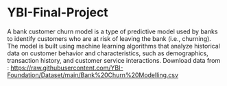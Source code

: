 # YBI-Final-Project
A bank customer churn model is a type of predictive model used by banks to identify customers who are at risk of leaving the bank (i.e., churning). The model is built using machine learning algorithms that analyze historical data on customer behavior and characteristics, such as demographics, transaction history, and customer service interactions.
Download data from : https://raw.githubusercontent.com/YBI-Foundation/Dataset/main/Bank%20Churn%20Modelling.csv
